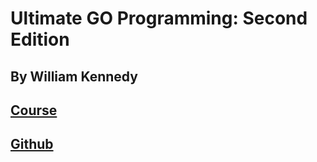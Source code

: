 # Ultimate GO Programming: Second Edition 
## By William Kennedy 
## [Course](https://www.amazon.com/Ultimate-Go-Programming-LiveLessons/dp/B074VDRJQQ)
## [Github](https://github.com/ardanlabs/gotraining)
